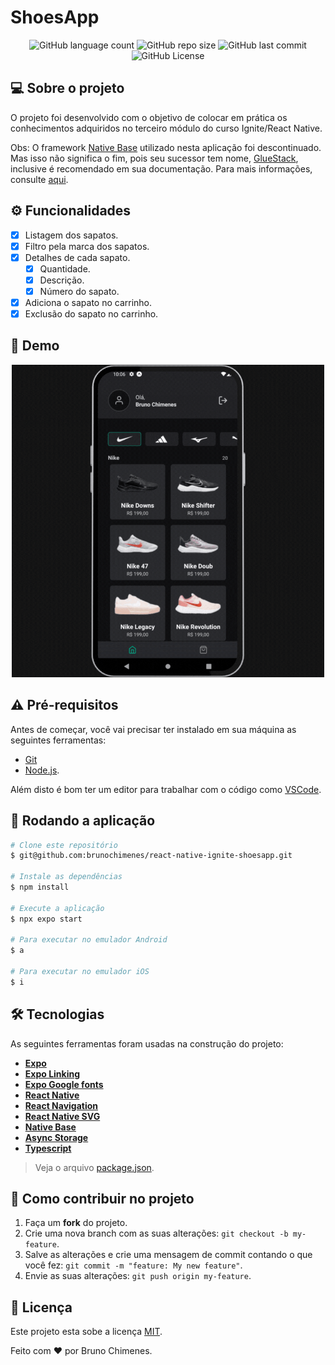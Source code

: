 # ShoesApp

<p align="center">
  <img alt="GitHub language count" src="https://img.shields.io/github/languages/count/brunochimenes/react-native-ignite-shoesapp?color=%252304D361" />
  <img alt="GitHub repo size" src="https://img.shields.io/github/repo-size/brunochimenes/react-native-ignite-shoesapp?color=%252304D361" />
  <img alt="GitHub last commit" src="https://img.shields.io/github/last-commit/brunochimenes/react-native-ignite-shoesapp?color=%252304D361" />
  <img alt="GitHub License" src="https://img.shields.io/github/license/brunochimenes/react-native-ignite-shoesapp?color=%252304D361" />
</p>

## 💻 Sobre o projeto

O projeto foi desenvolvido com o objetivo de colocar em prática os conhecimentos adquiridos no terceiro módulo do curso Ignite/React Native.

Obs: O framework [Native Base](https://nativebase.io/) utilizado nesta aplicação foi descontinuado. Mas isso não significa o fim, pois seu sucessor tem nome, [GlueStack](https://gluestack.io/), inclusive é recomendado em sua documentação. Para mais informações, consulte [aqui](https://nativebase.io/blogs/road-ahead-with-gluestack-ui).

## ⚙️ Funcionalidades

- [x] Listagem dos sapatos.
- [x] Filtro pela marca dos sapatos.
- [x] Detalhes de cada sapato.
  - [x] Quantidade.
  - [x] Descrição.
  - [x] Número do sapato.
- [x] Adiciona o sapato no carrinho.
- [x] Exclusão do sapato no carrinho.

## 📱 Demo

<p align="center">
<img width='500' height='500' alt="Demo" src="/.github/assets/demo.gif" />  
</p>

## ⚠️ Pré-requisitos

Antes de começar, você vai precisar ter instalado em sua máquina as seguintes ferramentas:

- [Git](https://git-scm.com)
- [Node.js](https://nodejs.org/en/).

Além disto é bom ter um editor para trabalhar com o código como [VSCode](https://code.visualstudio.com/).

## 🧭 Rodando a aplicação

```bash
# Clone este repositório
$ git@github.com:brunochimenes/react-native-ignite-shoesapp.git

# Instale as dependências
$ npm install

# Execute a aplicação
$ npx expo start

# Para executar no emulador Android
$ a

# Para executar no emulador iOS
$ i
```

## 🛠 Tecnologias

As seguintes ferramentas foram usadas na construção do projeto:

- **[Expo](https://expo.io/)**
- **[Expo Linking](https://docs.expo.dev/guides/linking/)**
- **[Expo Google fonts](https://github.com/expo/google-fonts)**
- **[React Native](https://reactnative.dev/)**
- **[React Navigation](https://reactnavigation.org/)**
- **[React Native SVG](https://docs.expo.dev/versions/latest/sdk/svg/)**
- **[Native Base](https://nativebase.io/)**
- **[Async Storage](https://docs.expo.dev/versions/latest/sdk/async-storage/)**
- **[Typescript](https://www.typescriptlang.org/)**

> Veja o arquivo [package.json](https://github.com/brunochimenes/react-native-ignite-shoesapp/blob/main/package.json).

## 💪 Como contribuir no projeto

1. Faça um **fork** do projeto.
2. Crie uma nova branch com as suas alterações: `git checkout -b my-feature`.
3. Salve as alterações e crie uma mensagem de commit contando o que você fez: `git commit -m "feature: My new feature"`.
4. Envie as suas alterações: `git push origin my-feature`.

## 📝 Licença

Este projeto esta sobe a licença [MIT](./LICENSE).

Feito com ❤️ por Bruno Chimenes.
